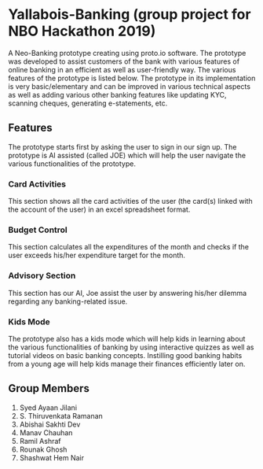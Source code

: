 # Yallabois-Banking (group project for NBO Hackathon 2019)
A Neo-Banking prototype creating using proto.io software. The prototype was developed to assist customers of the bank with various features of online banking in an efficient as well as user-friendly way. The various features of the prototype is listed below. The prototype in its implementation is very basic/elementary and can be improved in various technical aspects as well as adding various other banking features like updating KYC, scanning cheques, generating e-statements, etc.

## Features 

The prototype starts first by asking the user to sign in our sign up. The prototype is AI assisted (called JOE) which will help the user navigate the various functionalities of the prototype.

### Card Activities
This section shows all the card activities of the user (the card(s) linked with the account of the user) in an excel spreadsheet format.

### Budget Control
This section calculates all the expenditures of the month and checks if the user exceeds his/her expenditure target for the month.

### Advisory Section
This section has our AI, Joe assist the user by answering his/her dilemma regarding any banking-related issue.

### Kids Mode
The prototype also has a kids mode which will help kids in learning about the various functionalities of banking by using interactive quizzes as well as tutorial videos on basic banking concepts. Instilling good banking habits from a young age will help kids manage their finances efficiently later on.

## Group Members
1) Syed Ayaan Jilani
2) S. Thiruvenkata Ramanan 
3) Abishai Sakhti Dev
4) Manav Chauhan
5) Ramil Ashraf
6) Rounak Ghosh
7) Shashwat Hem Nair
